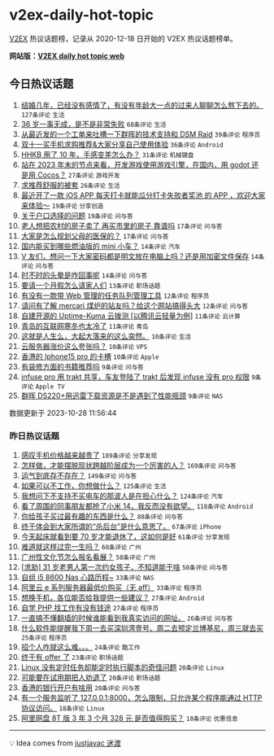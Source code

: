 # v2ex-daily-hot-topic

[V2EX](https://www.v2ex.com/) 热议话题榜，记录从 2020-12-18 日开始的 V2EX 热议话题榜单。

**网站版：[V2EX daily hot topic web](https://boojack.github.io/v2ex-daily-hot-topic-web/)**

## 今日热议话题

<!-- TODAY BEGIN -->

1. [结婚几年，已经没有感情了，有没有年龄大一点的过来人聊聊怎么熬下去的。](https://www.v2ex.com/t/986200) `127条评论` `生活`
1. [36 岁一事无成，是不是非常失败](https://www.v2ex.com/t/986206) `68条评论` `生活`
1. [从最近发的一个工单来吐槽一下群晖的技术支持和 DSM Raid](https://www.v2ex.com/t/986195) `39条评论` `程序员`
1. [双十一买手机求购推荐&大家分享自己使用体验](https://www.v2ex.com/t/986198) `36条评论` `Android`
1. [HHKB 用了 10 年，手感变差怎么办？](https://www.v2ex.com/t/986182) `31条评论` `机械键盘`
1. [站在 2023 年末的节点来看，开发游戏使用游戏引擎，在国内，用 godot 还是用 Cocos？](https://www.v2ex.com/t/986188) `27条评论` `游戏开发`
1. [求推荐舒服的被套](https://www.v2ex.com/t/986192) `26条评论` `生活`
1. [最近开了一款 iOS APP 每天打卡就能瓜分打卡失败者奖池 的 APP ，欢迎大家来体验～](https://www.v2ex.com/t/986226) `19条评论` `分享创造`
1. [关于户口选择的问题](https://www.v2ex.com/t/986224) `19条评论` `问与答`
1. [老人想把农村的房子卖了 再买市里的房子 靠谱吗](https://www.v2ex.com/t/986266) `17条评论` `问与答`
1. [大家是怎么规划父母的医保的？](https://www.v2ex.com/t/986227) `17条评论` `问与答`
1. [国内能买到哪些燃油版的 mini 小车？](https://www.v2ex.com/t/986238) `14条评论` `汽车`
1. [V 友们，想问一下大家密码都是明文放在电脑上吗？还是用加密文件保存](https://www.v2ex.com/t/986217) `14条评论` `问与答`
1. [时不时的头晕是咋回事呢](https://www.v2ex.com/t/986207) `14条评论` `问与答`
1. [要请一个月假怎么请家人们](https://www.v2ex.com/t/986187) `13条评论` `职场话题`
1. [有没有一款带 Web 管理的任务队列管理工具](https://www.v2ex.com/t/986232) `12条评论` `程序员`
1. [请问有了解 mercari 煤炉的站友吗？给这个网站搞得头大](https://www.v2ex.com/t/986185) `12条评论` `问与答`
1. [自建开源的 Uptime-Kuma 云拨测 [以腾讯云轻量为例]](https://www.v2ex.com/t/986229) `11条评论` `云计算`
1. [青岛的互联网寒冬也太冷了](https://www.v2ex.com/t/986194) `11条评论` `青岛`
1. [这就是人生么，大起大落来的这么突然。](https://www.v2ex.com/t/986273) `10条评论` `生活`
1. [云服务器涨价这么夸张吗？](https://www.v2ex.com/t/986264) `10条评论` `VPS`
1. [香港的 Iphone15 pro 的卡槽](https://www.v2ex.com/t/986255) `10条评论` `Apple`
1. [有装修方面的书籍推荐吗](https://www.v2ex.com/t/986253) `9条评论` `问与答`
1. [infuse pro 用 trakt 共享，车友登陆了 trakt 后发现 infuse 没有 pro 权限](https://www.v2ex.com/t/986240) `9条评论` `Apple TV`
1. [群晖 DS220+用迅雷下载资源是不是遇到了性能瓶颈](https://www.v2ex.com/t/986214) `9条评论` `NAS`

数据更新于 2023-10-28 11:56:44

<!-- TODAY END -->

### 昨日热议话题

<!-- YESTERDAY BEGIN -->

1. [感叹手机价格越来越贵了](https://www.v2ex.com/t/985919) `189条评论` `分享发现`
1. [怎样做，才能摆脱现状跨越阶层成为一个厉害的人？](https://www.v2ex.com/t/985858) `169条评论` `问与答`
1. [运气到底存不存在？](https://www.v2ex.com/t/985894) `149条评论` `问与答`
1. [如果可以不工作，你想做什么？](https://www.v2ex.com/t/985967) `125条评论` `生活`
1. [我想问下不支持不买电车的那波人是在担心什么？](https://www.v2ex.com/t/985987) `124条评论` `汽车`
1. [看了周围的同事朋友都抢了小米 14，我反而没有欲望。](https://www.v2ex.com/t/985871) `118条评论` `Android`
1. [你给孩子买过最有趣的东西是什么？](https://www.v2ex.com/t/985861) `88条评论` `问与答`
1. [终于体会到大家所谓的“杀后台”是什么意思了。](https://www.v2ex.com/t/985897) `67条评论` `iPhone`
1. [今天起床就看到要 70 岁才能退休了，这如何是好](https://www.v2ex.com/t/985869) `61条评论` `分享发现`
1. [难道就这样过完一生吗？](https://www.v2ex.com/t/986042) `60条评论` `广州`
1. [广州性文化节怎么报名看展？](https://www.v2ex.com/t/985850) `58条评论` `广州`
1. [[求助] 31 岁老男人第一次约女孩子，不知道能干啥](https://www.v2ex.com/t/986043) `50条评论` `问与答`
1. [自组 i5 8600 Nas 心路历程~](https://www.v2ex.com/t/986050) `33条评论` `NAS`
1. [阿里云 e 系列服务器最低价购买（无 aff）](https://www.v2ex.com/t/985901) `33条评论` `程序员`
1. [想换手机，各位能否给我提供一些建议？](https://www.v2ex.com/t/986041) `27条评论` `Android`
1. [自学 PHP 找工作有没有钱途](https://www.v2ex.com/t/986033) `27条评论` `程序员`
1. [一直搞不懂翻墙的时候谁能看到我真实访问的网址。](https://www.v2ex.com/t/986047) `26条评论` `问与答`
1. [什么软件能提醒我下周一去买深圳湾壹号、周二去预定兰博基尼，周三就去买](https://www.v2ex.com/t/985910) `25条评论` `程序员`
1. [招个人咋就这么难。。。](https://www.v2ex.com/t/986104) `24条评论` `酷工作`
1. [终于有 offer 了](https://www.v2ex.com/t/986028) `23条评论` `职场话题`
1. [Linux 没有定时任务却能定时执行脚本的奇怪问题](https://www.v2ex.com/t/986091) `20条评论` `Linux`
1. [可能要在试用期把人劝退了](https://www.v2ex.com/t/985968) `20条评论` `职场话题`
1. [香港的银行开户有啥用](https://www.v2ex.com/t/985885) `20条评论` `问与答`
1. [有一个服务监听了 127.0.0.1:8000，怎么限制，只允许某个程序能通过 HTTP 协议访问。](https://www.v2ex.com/t/986086) `18条评论` `Linux`
1. [阿里网盘 8T 版 3 年 3 个月 328 元 是否值得购买？](https://www.v2ex.com/t/985950) `18条评论` `优惠信息`

<!-- YESTERDAY END -->

---

💡 Idea comes from [justjavac 迷渡](https://github.com/justjavac/)
